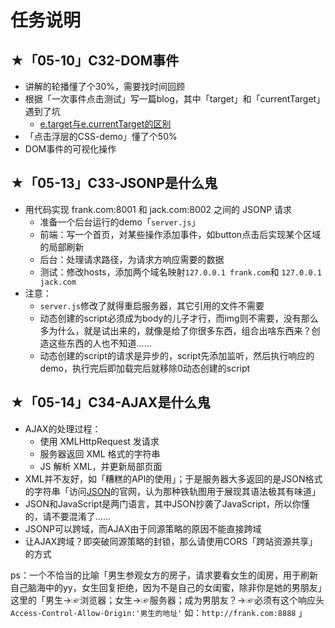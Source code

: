 # 任务说明

## ★「05-10」C32-DOM事件

- 讲解的轮播懂了个30%，需要找时间回顾
- 根据「一次事件点击测试」写一篇blog，其中「target」和「currentTarget」遇到了坑
  - [e.target与e.currentTarget的区别](https://www.jianshu.com/p/1dd668ccc97a)
- 「点击浮层的CSS-demo」懂了个50%
- DOM事件的可视化操作

## ★「05-13」C33-JSONP是什么鬼

- 用代码实现 frank.com:8001 和 jack.com:8002 之间的 JSONP 请求
  - 准备一个后台运行的demo「`server.js`」
  - 前端：写一个首页，对某些操作添加事件，如button点击后实现某个区域的局部刷新
  - 后台：处理请求路径，为请求方响应需要的数据
  - 测试：修改hosts，添加两个域名映射`127.0.0.1 frank.com`和 `127.0.0.1 jack.com`
- 注意：
  - `server.js`修改了就得重启服务器，其它引用的文件不需要
  - 动态创建的script必须成为body的儿子才行，而img则不需要，没有那么多为什么，就是试出来的，就像是给了你很多东西，组合出啥东西来？创造这些东西的人也不知道……
  - 动态创建的script的请求是异步的，script先添加监听，然后执行响应的demo，执行完后即加载完后就移除0动态创建的script

## ★「05-14」C34-AJAX是什么鬼

- AJAX的处理过程：
  - 使用 XMLHttpRequest 发请求
  - 服务器返回 XML 格式的字符串
  - JS 解析 XML，并更新局部页面
- XML并不友好，如「糟糕的API的使用」；于是服务器大多返回的是JSON格式的字符串「访问[JSON](http://json.org/json-zh.html)的官网，认为那种铁轨图用于展现其语法极其有味道」
- JSON和JavaScript是两门语言，其中JSON抄袭了JavaScript，所以你懂的，请不要混淆了……
- JSONP可以跨域，而AJAX由于同源策略的原因不能直接跨域
- 让AJAX跨域？即突破同源策略的封锁，那么请使用CORS「跨站资源共享」的方式

ps：一个不恰当的比喻「男生参观女方的房子，请求要看女生的闺房，用于刷新自己脑海中的yy，女生回复拒绝，因为不是自己的女闺蜜，除非你是她的男朋友」这里的「男生→☞浏览器；女生→☞服务器；成为男朋友？→☞必须有这个响应头 `Access-Control-Allow-Origin:'男生的地址'` 如：`http://frank.com:8888` 」

